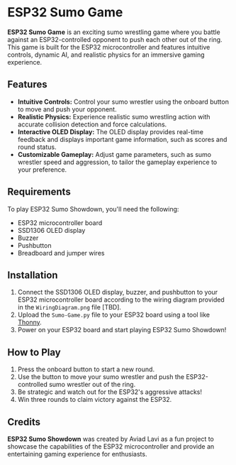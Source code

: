 # ESP32 Sumo Game

**ESP32 Sumo Game** is an exciting sumo wrestling game where you battle against an ESP32-controlled opponent to push each other out of the ring. This game is built for the ESP32 microcontroller and features intuitive controls, dynamic AI, and realistic physics for an immersive gaming experience.

## Features

- **Intuitive Controls:** Control your sumo wrestler using the onboard button to move and push your opponent.
- **Realistic Physics:** Experience realistic sumo wrestling action with accurate collision detection and force calculations.
- **Interactive OLED Display:** The OLED display provides real-time feedback and displays important game information, such as scores and round status.
- **Customizable Gameplay:** Adjust game parameters, such as sumo wrestler speed and aggression, to tailor the gameplay experience to your preference.

## Requirements

To play ESP32 Sumo Showdown, you'll need the following:

- ESP32 microcontroller board
- SSD1306 OLED display
- Buzzer
- Pushbutton
- Breadboard and jumper wires

## Installation

1. Connect the SSD1306 OLED display, buzzer, and pushbutton to your ESP32 microcontroller board according to the wiring diagram provided in the `WiringDiagram.png` file [TBD].
2. Upload the `Sumo-Game.py` file to your ESP32 board using a tool like [Thonny](https://thonny.org/).
3. Power on your ESP32 board and start playing ESP32 Sumo Showdown!

## How to Play

1. Press the onboard button to start a new round.
2. Use the button to move your sumo wrestler and push the ESP32-controlled sumo wrestler out of the ring.
3. Be strategic and watch out for the ESP32's aggressive attacks!
4. Win three rounds to claim victory against the ESP32.

## Credits

**ESP32 Sumo Showdown** was created by Aviad Lavi as a fun project to showcase the capabilities of the ESP32 microcontroller and provide an entertaining gaming experience for enthusiasts.
